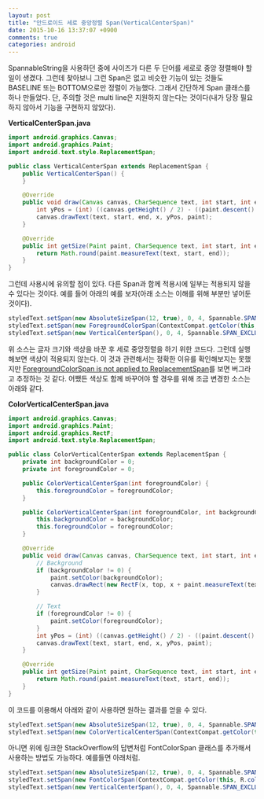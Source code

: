 ```yaml
---
layout: post
title: "안드로이드 세로 중앙정렬 Span(VerticalCenterSpan)"
date: 2015-10-16 13:37:07 +0900
comments: true
categories: android
---
```


SpannableString을 사용하던 중에 사이즈가 다른 두 단어를 세로로 중앙 정렬해야 할 일이 생겼다. 그런데 찾아보니 그런 Span은 없고 비슷한 기능이 있는 것들도 BASELINE 또는 BOTTOM으로만 정렬이 가능했다. 그래서 간단하게 Span 클래스를 하나 만들었다. 단, 주의할 것은 multi line은 지원하지 않는다는 것이다(내가 당장 필요하지 않아서 기능을 구현하지 않았다).

**VerticalCenterSpan.java**

```java  
import android.graphics.Canvas;
import android.graphics.Paint;
import android.text.style.ReplacementSpan;

public class VerticalCenterSpan extends ReplacementSpan {
	public VerticalCenterSpan() {
	}

	@Override
	public void draw(Canvas canvas, CharSequence text, int start, int end, float x, int top, int y, int bottom, Paint paint) {
		int yPos = (int) ((canvas.getHeight() / 2) - ((paint.descent() + paint.ascent()) / 2));
		canvas.drawText(text, start, end, x, yPos, paint);
	}

	@Override
	public int getSize(Paint paint, CharSequence text, int start, int end, Paint.FontMetricsInt fm) {
		return Math.round(paint.measureText(text, start, end));
	}
}

```

그런데 사용시에 유의할 점이 있다. 다른 Span과 함께 적용시에 일부는 적용되지 않을 수 있다는 것이다. 예를 들어 아래의 예를 보자(아래 소스는 이해를 위해 부분만 넣어둔 것이다).

```java
styledText.setSpan(new AbsoluteSizeSpan(12, true), 0, 4, Spannable.SPAN_EXCLUSIVE_EXCLUSIVE);
styledText.setSpan(new ForegroundColorSpan(ContextCompat.getColor(this, R.color.newColor)), 0, 4, Spannable.SPAN_EXCLUSIVE_EXCLUSIVE);
styledText.setSpan(new VerticalCenterSpan(), 0, 4, Spannable.SPAN_EXCLUSIVE_EXCLUSIVE);
```

위 소스는 글자 크기와 색상을 바꾼 후 세로 중앙정렬을 하기 위한 코드다. 그런데 실행해보면 색상이 적용되지 않는다. 이 것과 관련해서는 정확한 이유를 확인해보지는 못했지만 [ForegroundColorSpan is not applied to ReplacementSpan](http://stackoverflow.com/a/28329166)를 보면 버그라고 추정하는 것 같다. 어쨌든 색상도 함께 바꾸어야 할 경우를 위해 조금 변경한 소스는 아래와 같다.

**ColorVerticalCenterSpan.java**

```java
import android.graphics.Canvas;
import android.graphics.Paint;
import android.graphics.RectF;
import android.text.style.ReplacementSpan;

public class ColorVerticalCenterSpan extends ReplacementSpan {
	private int backgroundColor = 0;
	private int foregroundColor = 0;

	public ColorVerticalCenterSpan(int foregroundColor) {
		this.foregroundColor = foregroundColor;
	}

	public ColorVerticalCenterSpan(int foregroundColor, int backgroundColor) {
		this.backgroundColor = backgroundColor;
		this.foregroundColor = foregroundColor;
	}

	@Override
	public void draw(Canvas canvas, CharSequence text, int start, int end, float x, int top, int y, int bottom, Paint paint) {
		// Background
		if (backgroundColor != 0) {
			paint.setColor(backgroundColor);
			canvas.drawRect(new RectF(x, top, x + paint.measureText(text, start, end), bottom), paint);
		}

		// Text
		if (foregroundColor != 0) {
			paint.setColor(foregroundColor);
		}
		int yPos = (int) ((canvas.getHeight() / 2) - ((paint.descent() + paint.ascent()) / 2));
		canvas.drawText(text, start, end, x, yPos, paint);
	}

	@Override
	public int getSize(Paint paint, CharSequence text, int start, int end, Paint.FontMetricsInt fm) {
		return Math.round(paint.measureText(text, start, end));
	}
}
```

이 코드를 이용해서 아래와 같이 사용하면 원하는 결과를 얻을 수 있다.

```java
styledText.setSpan(new AbsoluteSizeSpan(12, true), 0, 4, Spannable.SPAN_EXCLUSIVE_EXCLUSIVE);
styledText.setSpan(new ColorVerticalCenterSpan(ContextCompat.getColor(this, R.color.newColor)), 0, 4, Spannable.SPAN_EXCLUSIVE_EXCLUSIVE);
```

아니면 위에 링크한 StackOverflow의 답변처럼 FontColorSpan 클래스를 추가해서 사용하는 방법도 가능하다. 예를들면 아래처럼.

```java
styledText.setSpan(new AbsoluteSizeSpan(12, true), 0, 4, Spannable.SPAN_EXCLUSIVE_EXCLUSIVE);
styledText.setSpan(new FontColorSpan(ContextCompat.getColor(this, R.color.newColor)), 0, 4, Spannable.SPAN_EXCLUSIVE_EXCLUSIVE);
styledText.setSpan(new VerticalCenterSpan(), 0, 4, Spannable.SPAN_EXCLUSIVE_EXCLUSIVE);
```
